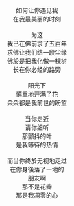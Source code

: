 <center>如何让你遇见我</center>
<center>在我最美丽的时刻</center>
<br/>
<center>为这</center>
<center>我已在佛前求了五百年</center>
<center>求佛让我们结一段尘缘</center>
<center>佛於是把我化做一棵树</center>
<center>长在你必经的路旁</center>
<br/>
<center>阳光下</center>
<center>慎重地开满了花</center>
<center>朵朵都是我前世的盼望</center>
<br/>
<center>当你走近</center>
<center>请你细听</center>
<center>那颤抖的叶</center>
<center>是我等待的热情</center>
<br/>
<center>而当你终於无视地走过</center>
<center>在你身後落了一地的</center>
<center>朋友啊</center>
<center>那不是花瓣</center>
<center>那是我凋零的心</center>
